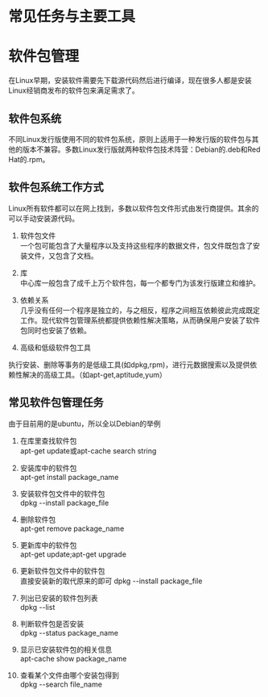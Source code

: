 # 常见任务与主要工具

# 软件包管理
在Linux早期，安装软件需要先下载源代码然后进行编译，现在很多人都是安装Linux经销商发布的软件包来满足需求了。

## 软件包系统
不同Linux发行版使用不同的软件包系统，原则上适用于一种发行版的软件包与其他的版本不兼容。多数Linux发行版就两种软件包技术阵营：Debian的.deb和Red Hat的.rpm。

## 软件包系统工作方式
Linux所有软件都可以在网上找到，多数以软件包文件形式由发行商提供。其余的可以手动安装源代码。

1. 软件包文件<br>
一个包可能包含了大量程序以及支持这些程序的数据文件，包文件既包含了安装文件，又包含了文档。

2. 库<br>
中心库一般包含了成千上万个软件包，每一个都专门为该发行版建立和维护。

3. 依赖关系<br>
几乎没有任何一个程序是独立的，与之相反，程序之间相互依赖彼此完成既定工作。现代软件包管理系统都提供依赖性解决策略，从而确保用户安装了软件包同时也安装了依赖。

4. 高级和低级软件包工具<br>

执行安装、删除等事务的是低级工具(如dpkg,rpm)，进行元数据搜索以及提供依赖性解决的高级工具。（如apt-get,aptitude,yum）

## 常见软件包管理任务
由于目前用的是ubuntu，所以全以Debian的举例
1. 在库里查找软件包<br>
apt-get update或apt-cache search string

2. 安装库中的软件包<br>
apt-get install package_name

3. 安装软件包文件中的软件包<br>
dpkg --install package_file

4. 删除软件包<br>
apt-get remove package_name

5. 更新库中的软件包<br>
apt-get update;apt-get upgrade

6. 更新软件包文件中的软件包<br>
直接安装新的取代原来的即可 dpkg --install package_file

7. 列出已安装的软件包列表<br>
dpkg --list

8. 判断软件包是否安装<br>
dpkg --status package_name

9. 显示已安装软件包的相关信息<br>
apt-cache show package_name

10. 查看某个文件由哪个安装包得到<br>
dpkg --search file_name

